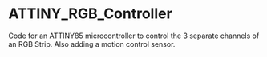 # ATTINY_RGB_Controller
Code for an ATTINY85 microcontroller to control the 3 separate channels of an RGB Strip. Also adding a motion control sensor. 
